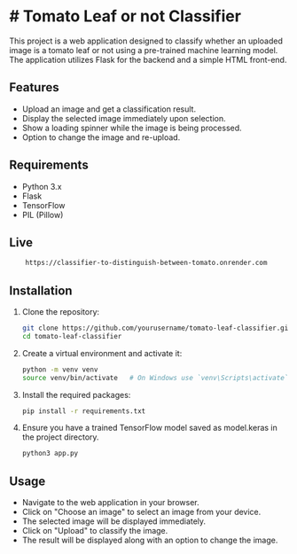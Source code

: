 # # Tomato Leaf or not Classifier

This project is a web application designed to classify whether an uploaded image is a tomato leaf or not using a pre-trained machine learning model. The application utilizes Flask for the backend and a simple HTML front-end.

## Features

- Upload an image and get a classification result.
- Display the selected image immediately upon selection.
- Show a loading spinner while the image is being processed.
- Option to change the image and re-upload.

## Requirements

- Python 3.x
- Flask
- TensorFlow
- PIL (Pillow)

## Live
```bash
    https://classifier-to-distinguish-between-tomato.onrender.com
```

## Installation

1. Clone the repository:
   ```bash
   git clone https://github.com/yourusername/tomato-leaf-classifier.git
   cd tomato-leaf-classifier

2. Create a virtual environment and activate it:
    ```bash
    python -m venv venv
    source venv/bin/activate   # On Windows use `venv\Scripts\activate`

3. Install the required packages:
    ```bash
    pip install -r requirements.txt

4. Ensure you have a trained TensorFlow model saved as model.keras in the project directory.
    ```bash
    python3 app.py

## Usage

  - Navigate to the web application in your browser.
  - Click on "Choose an image" to select an image from your device.
  - The selected image will be displayed immediately.
  - Click on "Upload" to classify the image.
  - The result will be displayed along with an option to change the image.



